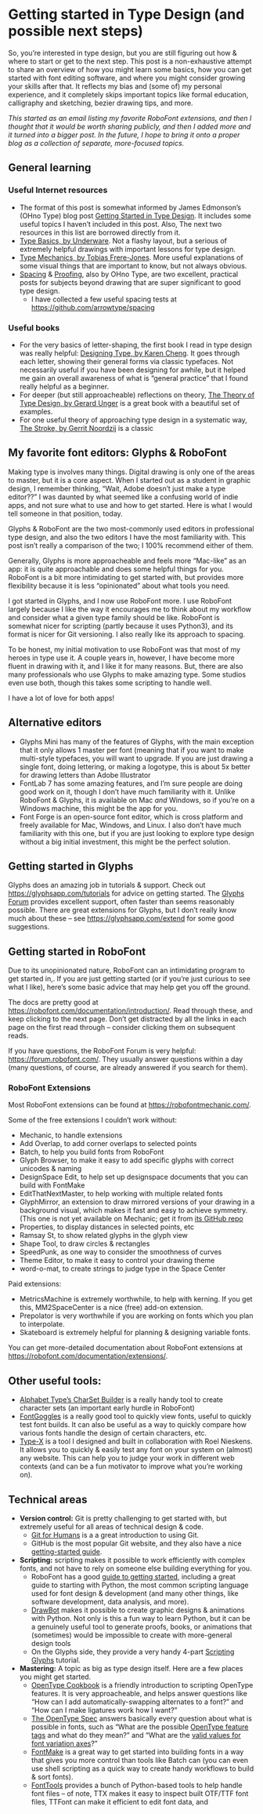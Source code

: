 # Getting started in Type Design (and possible next steps)

So, you’re interested in type design, but you are still figuring out how & where to start or get to the next step. This post is a non-exhaustive attempt to share an overview of how you might learn some basics, how you can get started with font editing software, and where you might consider growing your skills after that. It reflects my bias and (some of) my personal experience, and it completely skips important topics like formal education, calligraphy and sketching, bezier drawing tips, and more. 

*This started as an email listing my favorite RoboFont extensions, and then I thought that it would be worth sharing publicly, and then I added more and it turned into a bigger post. In the future, I hope to bring it onto a proper blog as a collection of separate, more-focused topics.*

## General learning

### Useful Internet resources

- The format of this post is somewhat informed by James Edmonson’s (OHno Type) blog post [Getting Started in Type Design](https://ohnotype.co/blog/getting-started). It includes some useful topics I haven’t included in this post. Also, The next two resources in this list are borrowed directly from it.
- [Type Basics, by Underware](http://www.typeworkshop.com/index.php?id1=type-basics). Not a flashy layout, but a serious of extremely helpful drawings with important lessons for type design.
- [Type Mechanics, by Tobias Frere-Jones](https://frerejones.com/blog?tag=Education%20Mechanics). More useful explanations of some visual things that are important to know, but not always obvious.
- [Spacing](https://ohnotype.co/blog/spacing) & [Proofing](https://ohnotype.co/blog/proof-it), also by OHno Type, are two excellent, practical posts for subjects beyond drawing that are super significant to good type design.
  - I have collected a few useful spacing tests at https://github.com/arrowtype/spacing

### Useful books

- For the very basics of letter-shaping, the first book I read in type design was really helpful: [Designing Type, by Karen Cheng](https://yalebooks.yale.edu/book/9780300111507/designing-type). It goes through each letter, showing their general forms via classic typefaces. Not necessarily useful if you have been designing for awhile, but it helped me gain an overall awareness of what is “general practice” that I found really helpful as a beginner.
- For deeper (but still approacheable) reflections on theory, [The Theory of Type Design, by Gerard Unger](https://www.amazon.com/Theory-Type-Design-Gerard-Unger/dp/9462084408) is a great book with a beautiful set of examples.
- For one useful theory of approaching type design in a systematic way, [The Stroke, by Gerrit Noordzij](https://www.typotheque.com/books/the_stroke) is a classic


## My favorite font editors: Glyphs & RoboFont

Making type is involves many things. Digital drawing is only one of the areas to master, but it is a core aspect. When I started out as a student in graphic design, I remember thinking, “Wait, Adobe doesn’t just make a type editor??” I was daunted by what seemed like a confusing world of indie apps, and not sure what to use and how to get started. Here is what I would tell someone in that position, today.

Glyphs & RoboFont are the two most-commonly used editors in professional type design, and also the two editors I have the most familiarity with. This post isn’t really a comparison of the two; I 100% recommend either of them. 

Generally, Glyphs is more approacheable and feels more “Mac-like” as an app: it is quite approachable and does some helpful things for you. RoboFont is a bit more intimidating to get started with, but provides more flexibility because it is less “opinionated” about what tools you need.

I got started in Glyphs, and I now use RoboFont more. I use RoboFont largely because I like the way it encourages me to think about my workflow and consider what a given type family should be like. RoboFont is somewhat nicer for scripting (partly because it uses Python3), and its format is nicer for Git versioning. I also really like its approach to spacing. 

To be honest, my initial motivation to use RoboFont was that most of my heroes in type use it. A couple years in, however, I have become more fluent in drawing with it, and I like it for many reasons. But, there are also many professionals who use Glyphs to make amazing type. Some studios even use both, though this takes some scripting to handle well. 

I have a lot of love for both apps!

## Alternative editors

- Glyphs Mini has many of the features of Glyphs, with the main exception that it only allows 1 master per font (meaning that if you want to make multi-style typefaces, you will want to upgrade. If you are just drawing a single font, doing lettering, or making a logotype, this is about 5x better for drawing letters than Adobe Illustrator
- FontLab 7 has some amazing features, and I’m sure people are doing good work on it, though I don’t have much familiarity with it. Unlike RoboFont & Glyphs, it is available on Mac *and* Windows, so if you’re on a Windows machine, this might be the app for you.
- Font Forge is an open-source font editor, which is cross platform and freely available for Mac, Windows, and Linux. I also don’t have much familiarity with this one, but if you are just looking to explore type design without a big initial investment, this might be the perfect solution.

## Getting started in Glyphs

Glyphs does an amazing job in tutorials & support. Check out https://glyphsapp.com/tutorials for advice on getting started. The [Glyphs Forum](https://forum.glyphsapp.com/) provides excellent support, often faster than seems reasonably possible. There are great extensions for Glyphs, but I don’t really know much about these – see https://glyphsapp.com/extend for some good suggestions.

## Getting started in RoboFont

Due to its unopinionated nature, RoboFont can an intimidating program to get started in,. If you are just getting started (or if you’re just curious to see what I like), here’s some basic advice that may help get you off the ground.

The docs are pretty good at https://robofont.com/documentation/introduction/. Read through these, and keep clicking to the next page. Don’t get distracted by all the links in each page on the first read through – consider clicking them on subsequent reads.

If you have questions, the RoboFont Forum is very helpful: https://forum.robofont.com/. They usually answer questions within a day (many questions, of course, are already answered if you search for them).

### RoboFont Extensions

Most RoboFont extensions can be found at https://robofontmechanic.com/.

Some of the free extensions I couldn’t work without:
- Mechanic, to handle extensions
- Add Overlap, to add corner overlaps to selected points
- Batch, to help you build fonts from RoboFont
- Glyph Browser, to make it easy to add specific glyphs with correct unicodes & naming
- DesignSpace Edit, to help set up designspace documents that you can build with FontMake
- EditThatNextMaster, to help working with multiple related fonts
- GlyphMirror, an extension to draw mirrored versions of your drawing in a background visual, which makes it fast and easy to achieve symmetry. (This one is not yet available on Mechanic; get it from [its GitHub repo](https://github.com/RafalBuchner/glyphMirror)
- Properties, to display distances in selected points, etc
- Ramsay St, to show related glyphs in the glyph view
- Shape Tool, to draw circles & rectangles
- SpeedPunk, as one way to consider the smoothness of curves
- Theme Editor, to make it easy to control your drawing theme
- word-o-mat, to create strings to judge type in the Space Center

Paid extensions:
- MetricsMachine is extremely worthwhile, to help with kerning. If you get this, MM2SpaceCenter is a nice (free) add-on extension.
- Prepolator is very worthwhile if you are working on fonts which you plan to interpolate.
- Skateboard is extremely helpful for planning & designing variable fonts.

You can get more-detailed documentation about RoboFont extensions at https://robofont.com/documentation/extensions/.

## Other useful tools:

- [Alphabet Type’s CharSet Builder](https://www.alphabet-type.com/tools/charset-builder/) is a really handy tool to create character sets (an important early hurdle in RoboFont)
- [FontGoggles](https://fontgoggles.org/) is a really good tool to quickly view fonts, useful to quickly test font builds. It can also be useful as a way to quickly compare how various fonts handle the design of certain characters, etc.
- [Type-X](https://chrome.google.com/webstore/detail/type-x/bfnfnnicdjkkialkldogjjmmfeiopbin) is a tool I designed and built in collaboration with Roel Nieskens. It allows you to quickly & easily test any font on your system on (almost) any website. This can help you to judge your work in different web contexts (and can be a fun motivator to improve what you’re working on).


## Technical areas

- **Version control:** Git is pretty challenging to get started with, but extremely useful for all areas of technical design & code. 
  - [Git for Humans](https://abookapart.com/products/git-for-humans) is a a great introduction to using Git. 
  - GitHub is the most popular Git website, and they also have a nice [getting-started guide](https://guides.github.com/introduction/git-handbook/).
- **Scripting:** scripting makes it possible to work efficiently with complex fonts, and not have to rely on someone else building everything for you. 
  - RoboFont has a good [guide to getting started](https://robofont.com/documentation/building-tools/), including a great guide to starting with Python, the most common scripting language used for font design & development (and many other things, like software development, data analysis, and more).
  - [DrawBot](https://www.drawbot.com/) makes it possible to create graphic designs & animations with Python. Not only is this a fun way to learn Python, but it can be a genuinely useful tool to generate proofs, books, or animations that (sometimes) would be impossible to create with more-general design tools
  - On the Glyphs side, they provide a very handy 4-part [Scripting Glyphs](https://glyphsapp.com/tutorials/scripting-glyphs-part-1) tutorial.
- **Mastering:** A topic as big as type design itself. Here are a few places you might get started.
  - [OpenType Cookbook](http://opentypecookbook.com/) is a friendly introduction to scripting OpenType features. It is very approacheable, and helps answer questions like “How can I add automatically-swapping alternates to a font?” and “How can I make ligatures work how I want?”
  - [The OpenType Spec](https://docs.microsoft.com/en-us/typography/opentype/spec/) answers basically every question about what is possible in fonts, such as “What are the possible [OpenType feature tags](https://docs.microsoft.com/en-us/typography/opentype/spec/featuretags) and what do they mean?” and “What are the [valid values for font variation axes](https://docs.microsoft.com/en-us/typography/opentype/spec/dvaraxisreg)?”
  - [FontMake](https://github.com/googlefonts/fontmake/) is a great way to get started into building fonts in a way that gives you more control than tools like Batch can (you can even use shell scripting as a quick way to create handy workflows to build & sort fonts). 
  - [FontTools](https://fonttools.readthedocs.io/en/latest/) provides a bunch of Python-based tools to help handle font files – of note, TTX makes it easy to inspect built OTF/TTF font files, TTFont can make it efficient to edit font data, and 
